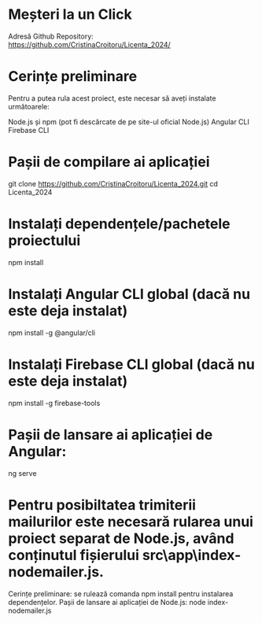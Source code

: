 # Meșteri la un Click

Adresă Github Repository: https://github.com/CristinaCroitoru/Licenta_2024/

# Cerințe preliminare

Pentru a putea rula acest proiect, este necesar să aveți instalate următoarele:

Node.js și npm (pot fi descărcate de pe site-ul oficial Node.js)
Angular CLI
Firebase CLI

# Pașii de compilare ai aplicației

git clone https://github.com/CristinaCroitoru/Licenta_2024.git
cd Licenta_2024

# Instalați dependențele/pachetele proiectului
npm install

# Instalați Angular CLI global (dacă nu este deja instalat)
npm install -g @angular/cli

# Instalați Firebase CLI global (dacă nu este deja instalat)
npm install -g firebase-tools

# Pașii de lansare ai aplicației de Angular: 
ng serve

# Pentru posibiltatea trimiterii mailurilor este necesară rularea unui proiect separat de Node.js, având conținutul fișierului src\app\index-nodemailer.js.
Cerințe preliminare: se rulează comanda npm install pentru instalarea dependențelor. 
Pașii de lansare ai aplicației de Node.js: node index-nodemailer.js

